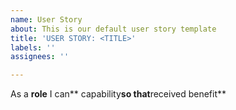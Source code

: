 ```yaml
---
name: User Story
about: This is our default user story template
title: 'USER STORY: <TITLE>'
labels: ''
assignees: ''

---
```


As a **role** I can** capability**so that**received benefit**
